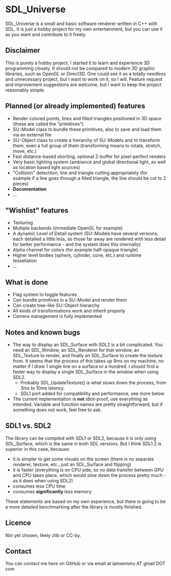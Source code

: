 SDL_Universe
============

SDL_Universe is a small and basic software renderer written in C++ with SDL. It is just a hobby project for my own entertainment, but you can use it as you want and contribute to it freely.



Disclaimer
----------

This is purely a hobby project, I started it to learn and experience 3D programming closely. It should not be compared to modern 3D graphic libraries, such as OpenGL or Direct3D. One could see it as a totally needless and unnecessary project, but I want to work on it, so I will. Feature request and improvement suggestions are welcome, but I want to keep the project reasonably simple.



Planned (or already implemented) features
---------------------------------------

* Render colored points, lines and filled triangles positioned in 3D space (these are called the "primitives")
* SU::Model class to bundle these primitives, also to save and load them via an external file
* SU::Object class to create a hierarchy of SU::Models and to transform them, even a full group of them (transforming means to rotate, stretch, move, etc.)
* Fast distance-based shorting, optional Z-buffer for pixel-perfect renders
* Very basic lighting system (ambiance and global directional light, as well as location based light sources)
* "Collision" detectiton, line and triangle cutting appropriately (for example if a line goes through a filled triangle, the line should be cut to 2 pieces)
* **Documentation**
* ...



"Wishlist" features
-------------------

* Texturing
* Multiple backends (immediate OpenGL for example)
* A dynamic Level of Detail system (SU::Models have several versions, each detailed a little less, so those far away are rendered with less detail for better performance - and the system does this internally)
* Alpha channel for colors (for example half-opaque triangle)
* Higher level bodies (sphere, cylinder, cone, etc.) and runtime tessellation
* ...



What is done
------------

* Flag system to toggle features
* Can bundle primitives in a SU::Model and render them
* Can create tree-like SU::Object hierarchy
* All kinds of transformations work and inherit properly
* Camera management is fully implemented



Notes and known bugs
--------------------

* The way to display an SDL_Surface with SDL2 is a bit complicated. You need an SDL_Window, an SDL_Renderer for that window, an SDL_Texture to render, and finally an SDL_Surface to create the texture from.
	It seems that the process of this takes up 9ms on my machine, no matter if I draw 1 single line on a surface or a hundred. I should find a faster way to display a single SDL_Surface in the window when using SDL2.
	* Probably SDL_UpdateTexture() is what slows down the process, from 3ms to 10ms latency.
	* SDL1 port added for compatibility and performance, see more below
* The current implementation is **not** idiot-proof, use everything as intended. Variable and function names are pretty straightforward, but if something does not work, feel free to ask.



SDL1 vs. SDL2
-------------

The library can be compiled with SDL1 or SDL2, because it is only using SDL_Surface, which is the same in both SDL versions.
But I think SDL1.2 is superior in this case, because:
* it is simpler to get some visuals on the screen (there is no separate renderer, texture, etc., just an SDL_Surface and flipping)
* it is faster (everything is on CPU side, so no data transfer between GPU and CPU takes place, which would slow down the process pretty much - as it does when using SDL2)
* consumes less CPU time
* consumes **significantly** less memory

These statements are based on my own experience, but there is going to be a more detailed benchmarking after the library is mostly finished.



Licence
-------

Not yet chosen, likely zlib or CC-by.



Contact
-------
You can contact me here on GitHub or via email at iamsemmu AT gmail DOT com
